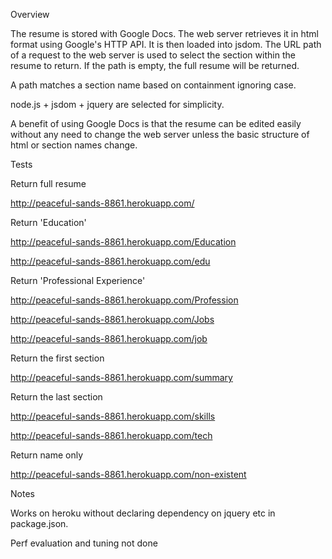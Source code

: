 Overview

The resume is stored with Google Docs. The web server retrieves it in html format using Google's HTTP API. It is then loaded into jsdom. The URL path of a request to the web server is used to select the section within the resume to return. If the path is empty, the full resume will be returned.

A path matches a section name based on containment ignoring case.

node.js + jsdom + jquery are selected for simplicity.

A benefit of using Google Docs is that the resume can be edited easily without any need to change the web server unless the basic structure of html or section names change.

Tests

Return full resume

http://peaceful-sands-8861.herokuapp.com/

Return 'Education'

http://peaceful-sands-8861.herokuapp.com/Education

http://peaceful-sands-8861.herokuapp.com/edu

Return 'Professional Experience'

http://peaceful-sands-8861.herokuapp.com/Profession

http://peaceful-sands-8861.herokuapp.com/Jobs

http://peaceful-sands-8861.herokuapp.com/job

Return the first section

http://peaceful-sands-8861.herokuapp.com/summary

Return the last section

http://peaceful-sands-8861.herokuapp.com/skills

http://peaceful-sands-8861.herokuapp.com/tech

Return name only

http://peaceful-sands-8861.herokuapp.com/non-existent

Notes

Works on heroku without declaring dependency on jquery etc in package.json.

Perf evaluation and tuning not done
